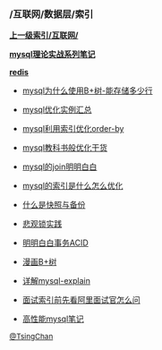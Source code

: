 ### /互联网/数据层/索引


**[上一级索引/互联网/](/互联网/)**

**[mysql理论实战系列笔记](/互联网/数据层/mysql理论实战系列笔记/)**

**[redis](/互联网/数据层/redis/)**

- [mysql为什么使用B+树-能存储多少行](/互联网/数据层/mysql为什么使用B+树-能存储多少行)

- [mysql优化实例汇总](/互联网/数据层/mysql优化实例汇总)

- [mysql利用索引优化order-by](/互联网/数据层/mysql利用索引优化order-by)

- [mysql教科书般优化干货](/互联网/数据层/mysql教科书般优化干货)

- [mysql的join明明白白](/互联网/数据层/mysql的join明明白白)

- [mysql的索引是什么怎么优化](/互联网/数据层/mysql的索引是什么怎么优化)

- [什么是快照与备份](/互联网/数据层/什么是快照与备份)

- [悲观锁实践](/互联网/数据层/悲观锁实践)

- [明明白白事务ACID](/互联网/数据层/明明白白事务ACID)

- [漫画B+树](/互联网/数据层/漫画B+树)

- [详解mysql-explain](/互联网/数据层/详解mysql-explain)

- [面试索引前先看阿里面试官怎么问](/互联网/数据层/面试索引前先看阿里面试官怎么问)

- [高性能mysql笔记](/互联网/数据层/高性能mysql笔记)


<font size=2 color='grey'> [@TsingChan](https://github.com/tsingchan) </font>

